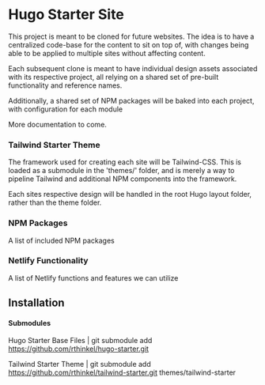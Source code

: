 # Hugo Starter Site

This project is meant to be cloned for future websites. The idea is to have a centralized code-base for the content to sit on top of, with changes being able to be applied to multiple sites without affecting content.

Each subsequent clone is meant to have individual design assets associated with its respective project, all relying on a shared set of pre-built functionality and reference names.

Additionally, a shared set of NPM packages will be baked into each project, with configuration for each module

More documentation to come.

### Tailwind Starter Theme

The framework used for creating each site will be Tailwind-CSS. This is loaded as a submodule in the 'themes/' folder, and is merely a way to pipeline Tailwind and additional NPM components into the framework.

Each sites respective design will be handled in the root Hugo layout folder, rather than the theme folder.

### NPM Packages

A list of included NPM packages

### Netlify Functionality

A list of Netlify functions and features we can utilize

## Installation

#### Submodules

Hugo Starter Base Files
| git submodule add https://github.com/rthinkel/hugo-starter.git

Tailwind Starter Theme
| git submodule add https://github.com/rthinkel/tailwind-starter.git themes/tailwind-starter